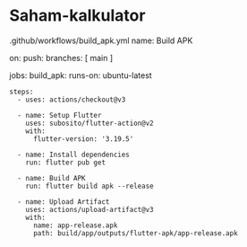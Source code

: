 # Saham-kalkulator
.github/workflows/build_apk.yml
name: Build APK

on:
  push:
    branches: [ main ]

jobs:
  build_apk:
    runs-on: ubuntu-latest

    steps:
      - uses: actions/checkout@v3

      - name: Setup Flutter
        uses: subosito/flutter-action@v2
        with:
          flutter-version: '3.19.5'

      - name: Install dependencies
        run: flutter pub get

      - name: Build APK
        run: flutter build apk --release

      - name: Upload Artifact
        uses: actions/upload-artifact@v3
        with:
          name: app-release.apk
          path: build/app/outputs/flutter-apk/app-release.apk
